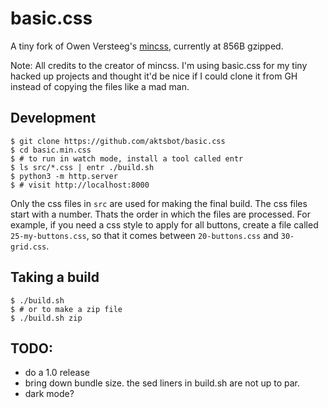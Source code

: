 # basic.css

A tiny fork of Owen Versteeg's [mincss](https://mincss.com/), currently
at 856B gzipped.

Note: All credits to the creator of mincss. I'm using basic.css
for my tiny hacked up projects and thought it'd be nice if I could
clone it from GH instead of copying the files like a mad man.

## Development

```
$ git clone https://github.com/aktsbot/basic.css
$ cd basic.min.css
$ # to run in watch mode, install a tool called entr
$ ls src/*.css | entr ./build.sh
$ python3 -m http.server
$ # visit http://localhost:8000
```

Only the css files in `src` are used for making the final build.
The css files start with a number. Thats the order in which the files
are processed. For example, if you need a css style to apply for all
buttons, create a file called `25-my-buttons.css`, so that it comes
between `20-buttons.css` and `30-grid.css`.

## Taking a build

```
$ ./build.sh
$ # or to make a zip file
$ ./build.sh zip
```

## TODO:

- do a 1.0 release
- bring down bundle size. the sed liners in build.sh are not up to par.
- dark mode?
